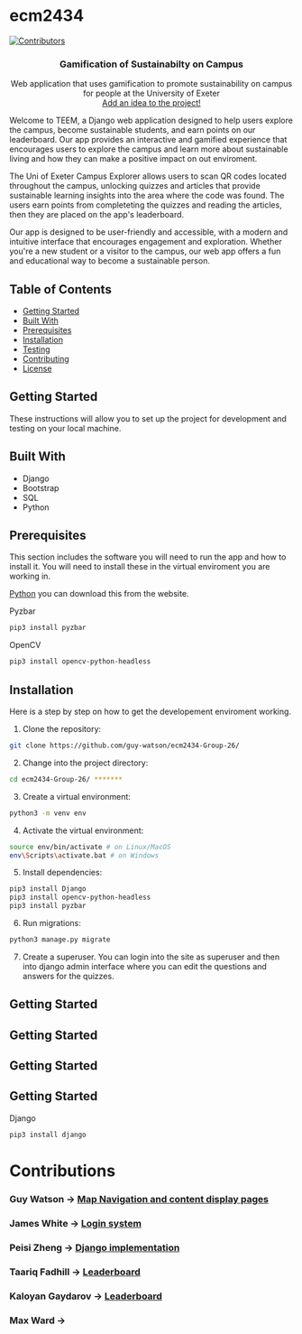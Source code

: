 # ecm2434
[![Contributors][contributors-shield]][contributors-url]


<h3 align="center">Gamification of Sustainabilty on Campus</h3>

  <p align="center">
     Web application that uses gamification to
     promote sustainability on campus for people at the University of Exeter
    <br />
    <a href="https://github.com/guy-watson/ecm2434/blob/main/ideas.md">Add an idea to the project!</a>
  </p>
  
Welcome to TEEM, a Django web application designed to help users explore the campus, become sustainable students, and earn points on our leaderboard. Our app provides an interactive and gamified experience that encourages users to explore the campus and learn more about sustainable living and how they can make a positive impact on out enviroment.

The Uni of Exeter Campus Explorer allows users to scan QR codes located throughout the campus, unlocking quizzes and articles that provide sustainable learning insights into the area where the code was found. The users earn points from completeting the quizzes and reading the articles, then they are placed on the app's leaderboard.

Our app is designed to be user-friendly and accessible, with a modern and intuitive interface that encourages engagement and exploration. Whether you're a new student or a visitor to the campus, our web app offers a fun and educational way to become a sustainable person.

## Table of Contents
- [Getting Started](#start)
- [Built With](#build)
- [Prerequisites](#preq)
- [Installation](#installation)
- [Testing](#test)
- [Contributing](#contributing)
- [License](#license)


## Getting Started <a name="start"></a>
These instructions will allow you to set up the project for development and testing on your local machine.

## Built With <a name="build"></a>
- Django
- Bootstrap
- SQL
- Python

## Prerequisites <a name="preq"></a>
This section includes the software you will need to run the app and how to install it. You will need to install these in the virtual enviroment you are working in.

[Python](https://www.python.org/) you can download this from the website.

Pyzbar
```bash
pip3 install pyzbar
```
OpenCV
```bash
pip3 install opencv-python-headless
```
## Installation <a name="installation"></a>
Here is a step by step on how to get the developement enviroment working.


1. Clone the repository:
```bash
git clone https://github.com/guy-watson/ecm2434-Group-26/
```

2. Change into the project directory:
```bash
cd ecm2434-Group-26/ *******
```

3. Create a virtual environment:
```bash
python3 -m venv env
```

4. Activate the virtual environment:
```bash
source env/bin/activate # on Linux/MacOS
env\Scripts\activate.bat # on Windows 
```

5. Install dependencies:
```bash
pip3 install Django
pip3 install opencv-python-headless
pip3 install pyzbar
```

6. Run migrations:
```bash
python3 manage.py migrate
```

7. Create a superuser. You can login into the site as superuser and then into django admin interface where you can edit the questions and answers for the quizzes.

## Getting Started <a name="start"></a>
## Getting Started <a name="start"></a>
## Getting Started <a name="start"></a>
## Getting Started <a name="start"></a>


Django
```bash
pip3 install django
```
  






  
  
 # Contributions
 ### Guy Watson -> <a href="https://github.com/guy-watson/ecm2434/blob/main/ecm2434/html">Map Navigation and content display pages</a>    
 ### James White -> <a href="https://github.com/guy-watson/ecm2434/blob/main/create:login">Login system</a>   
 ### Peisi Zheng -> <a href="https://github.com/guy-watson/ecm2434/">Django implementation</a>   
 ### Taariq Fadhill -> <a href="https://github.com/guy-watson/ecm2434/blob/main/ecm2434/leaderboard">Leaderboard</a>    
 ### Kaloyan Gaydarov -> <a href="https://github.com/guy-watson/ecm2434/blob/main/ecm2434/leaderboard">Leaderboard</a>   
 ### Max Ward -> <a href="https://github.com/guy-watson/ecm2434/blob/main/ideas.md"></a>   
  
  
  
  
[contributors-shield]: https://img.shields.io/github/contributors/guy-watson/ecm2434.svg?style=for-the-badge
[contributors-url]: https://github.com/guy-watson/ecm2434/graphs/contributors
